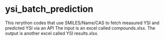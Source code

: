 # ysi_batch_prediction
This rerython codes that use SMILES/Name/CAS to fetch measured YSI and predicted YSI via an API
The input is an excel called compounds.xlsx. The output is another excel called YSI results.xlsx.
